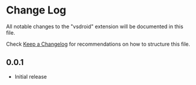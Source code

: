 # Change Log
All notable changes to the "vsdroid" extension will be documented in this file.

Check [Keep a Changelog](http://keepachangelog.com/) for recommendations on how to structure this file.

## 0.0.1
- Initial release
